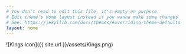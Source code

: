 ```yaml
---
# You don't need to edit this file, it's empty on purpose.
# Edit theme's home layout instead if you wanna make some changes
# See: https://jekyllrb.com/docs/themes/#overriding-theme-defaults
layout: home
---
```

<style type="text/css">
img
{
  width: 100%;
  height: 200px;
  position: inline;
} 
</style>
![Kings icon]({{ site.url }}/assets/Kings.png)



